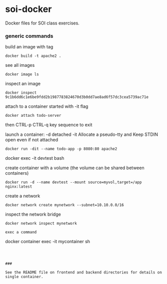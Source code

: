 # soi-docker
Docker files for SOI class exercises.

### generic commands
build an image with tag
```
docker build -t apache2 .
```

see all images
```
docker image ls
```

inspect an image
```
docker inspect 9c1b6dd6c1e6be9fdd2b1987783824670d3b0dd7ae8ad6f57dc3cea5739ac71e
```

attach to a container started with -it flag
```
docker attach todo-server 
```
then CTRL-p CTRL-q key sequence to exit

launch a container: -d detached -it Allocate a pseudo-tty and Keep STDIN open even if not attached
```
docker run -dit --name todo-app -p 8080:80 apache2
```

docker exec -it devtest bash

create container with a volume (the volume can be shared between containers)
```
docker run -d --name devtest --mount source=myvol,target=/app nginx:latest
```

create a network
```
docker network create mynetwork --subnet=10.10.0.0/16
```

inspect the network bridge
```
docker network inspect mynetwork

exec a command
```
docker container exec -it mycontainer sh
```



### 

See the README file on frontend and backend directories for details on single container.
